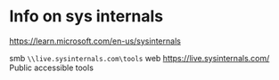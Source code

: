 # Info on sys internals

<https://learn.microsoft.com/en-us/sysinternals>

smb `\\live.sysinternals.com\tools`
web <https://live.sysinternals.com/>
Public accessible tools
